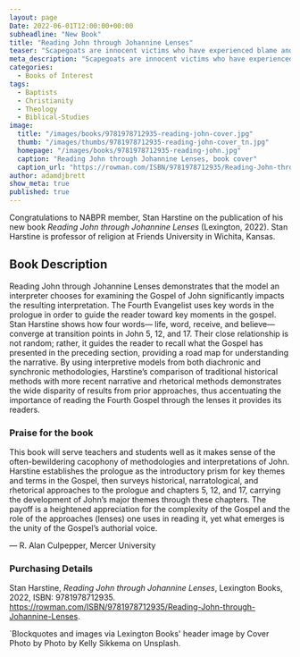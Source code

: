 ```yaml
---
layout: page
Date: 2022-06-01T12:00:00+00:00
subheadline: "New Book"
title: "Reading John through Johannine Lenses"
teaser: "Scapegoats are innocent victims who have experienced blame and violence at the hands of society."
meta_description: "Scapegoats are innocent victims who have experienced blame and violence at the hands of society."
categories:
  - Books of Interest
tags:
  - Baptists
  - Christianity
  - Theology
  - Biblical-Studies
image:
  title: "/images/books/9781978712935-reading-john-cover.jpg"
  thumb: "/images/thumbs/9781978712935-reading-john-cover_tn.jpg"
  homepage: "/images/books/9781978712935-reading-john.jpg"
  caption: "Reading John through Johannine Lenses, book cover"
  caption_url: "https://rowman.com/ISBN/9781978712935/Reading-John-through-Johannine-Lenses"
author: adamdjbrett
show_meta: true
published: true
---
```

Congratulations to NABPR member, Stan Harstine on the publication of his new book _Reading John through Johannine Lenses_ (Lexington, 2022). Stan Harstine is professor of religion at Friends University in Wichita, Kansas.

## Book Description

Reading John through Johannine Lenses demonstrates that the model an interpreter chooses for examining the Gospel of John significantly impacts the resulting interpretation. The Fourth Evangelist uses key words in the prologue in order to guide the reader toward key moments in the gospel. Stan Harstine shows how four words— life, word, receive, and believe— converge at transition points in John 5, 12, and 17. Their close relationship is not random; rather, it guides the reader to recall what the Gospel has presented in the preceding section, providing a road map for understanding the narrative. By using interpretive models from both diachronic and synchronic methodologies, Harstine’s comparison of traditional historical methods with more recent narrative and rhetorical methods demonstrates the wide disparity of results from prior approaches, thus accentuating the importance of reading the Fourth Gospel through the lenses it provides its readers.


### Praise for the book
This book will serve teachers and students well as it makes sense of the often-bewildering cacophony of methodologies and interpretations of John. Harstine establishes the prologue as the introductory prism for key themes and terms in the Gospel, then surveys historical, narratological, and rhetorical approaches to the prologue and chapters 5, 12, and 17, carrying the development of John’s major themes through these chapters. The payoff is a heightened appreciation for the complexity of the Gospel and the role of the approaches (lenses) one uses in reading it, yet what emerges is the unity of the Gospel’s authorial voice.


— R. Alan Culpepper, Mercer University


### Purchasing Details
Stan Harstine, _Reading John through Johannine Lenses_, Lexington Books, 2022, ISBN: 9781978712935.
<https://rowman.com/ISBN/9781978712935/Reading-John-through-Johannine-Lenses>.


`Blockquotes and images via Lexington Books'
header image by Cover Photo by Photo by Kelly Sikkema on Unsplash.
